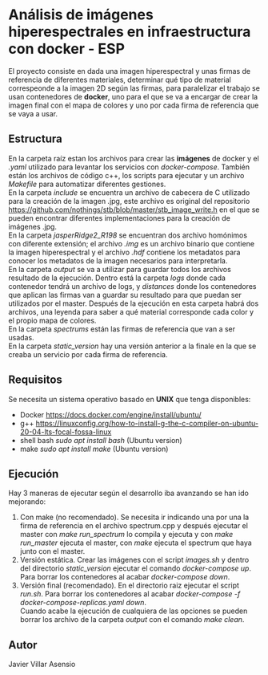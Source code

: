# Análisis de imágenes hiperespectrales en infraestructura con docker - ESP
El proyecto consiste en dada una imagen hiperespectral y unas firmas de referencia de diferentes materiales, determinar qué tipo de material correspeonde a la imagen 2D según las firmas, para paralelizar el trabajo se usan contenedores de **docker**, uno para el que se va a encargar de crear la imagen final con el mapa de colores y uno por cada firma de referencia que se vaya a usar. 

## Estructura
En la carpeta raíz estan los archivos para crear las **imágenes** de docker y el *.yaml* utilizado para levantar los servicios con *docker-compose*. También están los archivos de código c++, los scripts para ejecutar y un archivo *Makefile* para automatizar diferentes gestiones. \
En la carpeta *include* se encuentra un archivo de cabecera de C utilizado para la creación de la imagen .jpg, este archivo es original del repositorio https://github.com/nothings/stb/blob/master/stb_image_write.h en el que se pueden encontrar diferentes implementaciones para la creación de imágenes .jpg. \
En la carpeta *jasperRidge2_R198* se encuentran dos archivo homónimos con diferente extensión; el archivo *.img* es un archivo binario que contiene la imagen hiperespectral y el archivo *.hdf* contiene los metadatos para conocer los metadatos de la imagen necesarios para interpretarla. \
En la carpeta *output* se va a utilizar para guardar todos los archivos resultado de la ejecución. Dentro está la carpeta *logs* donde cada contenedor tendrá un archivo de logs, y *distances* donde los contenedores que aplican las firmas van a guardar su resultado para que puedan ser utilizados por el master. Después de la ejecución en esta carpeta habrá dos archivos, una leyenda para saber a qué material corresponde cada color y el propio mapa de colores. \
En la carpeta *spectrums* están las firmas de referencia que van a ser usadas. \
En la carpeta *static_version* hay una versión anterior a la finale en la que se creaba un servicio por cada firma de referencia.

## Requisitos
Se necesita un sistema operativo basado en **UNIX** que tenga disponibles:
- Docker https://docs.docker.com/engine/install/ubuntu/
- g++ https://linuxconfig.org/how-to-install-g-the-c-compiler-on-ubuntu-20-04-lts-focal-fossa-linux
- shell bash *sudo apt install bash* (Ubuntu version)
- make *sudo apt install make* (Ubuntu version)

## Ejecución
Hay 3 maneras de ejecutar según el desarrollo iba avanzando se han ido mejorando:
1. Con make (no recomendado). Se necesita ir indicando una por una la firma de referencia en el archivo spectrum.cpp y después ejecutar el master con *make run_spectrum* lo compila y ejecuta y con *make run_master* ejecuta el master, con *make* ejecuta el spectrum que haya junto con el master.
2. Versión estática. Crear las imágenes con el script *images.sh* y dentro del directorio *static_version* ejecutar el comando *docker-compose up*. Para borrar los contenedores al acabar *docker-compose down*.
3. Versión final (recomendado). En el directorio raiz ejecutar el script *run.sh*. Para borrar los contenedores al acabar *docker-compose -f docker-compose-replicas.yaml down*.
\
Cuando acabe la ejecución de cualquiera de las opciones se pueden borrar los archivo de la carpeta *output* con el comando *make clean*.

## Autor
Javier Villar Asensio